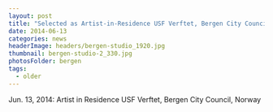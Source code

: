 ```yaml
---
layout: post
title: "Selected as Artist-in-Residence USF Verftet, Bergen City Council, Norway"
date: 2014-06-13
categories: news
headerImage: headers/bergen-studio_1920.jpg
thumbnail: bergen-studio-2_330.jpg
photosFolder: bergen
tags:
  - older
---
```


Jun. 13, 2014: Artist in Residence USF Verftet, Bergen City Council, Norway
